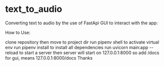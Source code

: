 # text_to_audio

Converting text to audio by the use of FastApi GUI to interact with the app:

How to Use:

clone repository then move to project dir
run pipenv shell to activate virtual env
run pipenv install to install all dependencies
run uvicorn main:app --reload to start a server then
server will start on 127.0.0.1:8000 so add /docs for gui, means 127.0.0.1:8000/docs
Thanks

